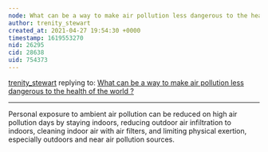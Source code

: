 ```yaml
---
node: What can be a way to make air pollution less dangerous to the health of the world ?
author: trenity_stewart
created_at: 2021-04-27 19:54:30 +0000
timestamp: 1619553270
nid: 26295
cid: 28638
uid: 754373
---
```




[trenity_stewart](../profile/trenity_stewart) replying to: [What can be a way to make air pollution less dangerous to the health of the world ?](../notes/chloe_thomas/04-22-2021/how-to-stop-air-pollution)

----
Personal exposure to ambient air pollution can be reduced on high air pollution days by staying indoors, reducing outdoor air infiltration to indoors, cleaning indoor air with air filters, and limiting physical exertion, especially outdoors and near air pollution sources.
